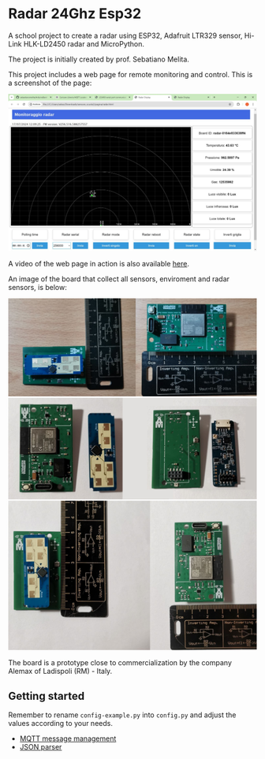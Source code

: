 # Radar 24Ghz Esp32

A school project to create a radar using ESP32, Adafruit LTR329 sensor, Hi-Link HLK-LD2450 radar and MicroPython.

The project is initially created by prof. Sebatiano Melita.

This project includes a web page for remote monitoring and control. This is a screenshot of the page:

![Web screenshot](web-screenshot.jpeg)

A video of the web page in action is also available [here](https://drive.google.com/file/d/1KjS-0TWMNAd9SawNiWF4eYCHru64Aw-G/view?usp=sharing).

An image of the board that collect all sensors, enviroment and radar sensors, is below:

<img src="img/espradar.png" alt="alt text" width="1000">

<img src="img/radaresp2.png" alt="alt text" width="1000">

<img src="img/radaresp3.png" alt="alt text" width="1000">

The board is a prototype close to commercialization by the company Alemax of Ladispoli (RM) - Italy.

## Getting started

Remember to rename `config-example.py` into `config.py` and adjust the values according to your needs.

- [MQTT message management](mqtt_messages_logic.md)
- [JSON parser](json_parser.md)
